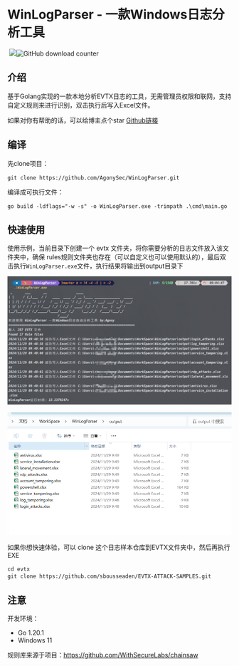 # WinLogParser - 一款Windows日志分析工具

​																											![](https://badgen.net/github/stars/AgonySec/WinLogParser)![GitHub download counter](https://img.shields.io/github/downloads/AgonySec/WinLogParser/total)

## 介绍

基于Golang实现的一款本地分析EVTX日志的工具，无需管理员权限和联网，支持自定义规则来进行识别，双击执行后写入Excel文件。

如果对你有帮助的话，可以给博主点个star [Github链接](https://github.com/AgonySec/WinLogParser) 



## 编译

先clone项目：

```
git clone https://github.com/AgonySec/WinLogParser.git
```

编译成可执行文件：

```
go build -ldflags="-w -s" -o WinLogParser.exe -trimpath .\cmd\main.go
```

## 快速使用

使用示例，当前目录下创建一个 evtx 文件夹，将你需要分析的日志文件放入该文件夹中，确保 rules规则文件夹也存在（可以自定义也可以使用默认的），最后双击执行`WinLogParser.exe`文件，执行结果将输出到output目录下

![image-20241129094959093](assets/image-20241129094959093.png)

![image-20241129095013469](assets/image-20241129095013469.png)

如果你想快速体验，可以 clone 这个日志样本仓库到EVTX文件夹中，然后再执行EXE

```
cd evtx
git clone https://github.com/sbousseaden/EVTX-ATTACK-SAMPLES.git
```



## 注意

开发环境：

- Go 1.20.1
- Windows 11

规则库来源于项目：https://github.com/WithSecureLabs/chainsaw 





